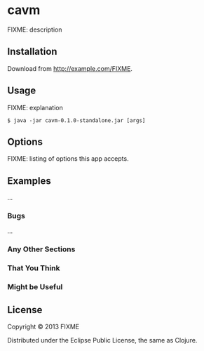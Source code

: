 # cavm

FIXME: description

## Installation

Download from http://example.com/FIXME.

## Usage

FIXME: explanation

    $ java -jar cavm-0.1.0-standalone.jar [args]

## Options

FIXME: listing of options this app accepts.

## Examples

...

### Bugs

...

### Any Other Sections
### That You Think
### Might be Useful

## License

Copyright © 2013 FIXME

Distributed under the Eclipse Public License, the same as Clojure.
